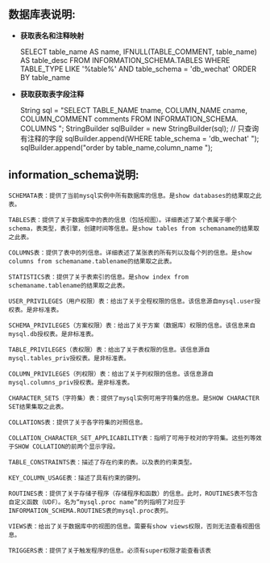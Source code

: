 数据库表说明:
------------------------------
* **获取表名和注释映射**

	SELECT
		table_name AS name,
		IFNULL(TABLE_COMMENT, table_name) AS table_desc
	FROM INFORMATION_SCHEMA.TABLES
	WHERE TABLE_TYPE LIKE '%table%' AND table_schema = 'db_wechat'
	ORDER BY table_name
	
	
* **获取获取表字段注释**

	String sql = "SELECT TABLE_NAME tname, COLUMN_NAME cname, 	COLUMN_COMMENT comments FROM INFORMATION_SCHEMA. COLUMNS ";
	StringBuilder sqlBuilder = new StringBuilder(sql);
	// 只查询有注释的字段
	sqlBuilder.append(WHERE table_schema = 'db_wechat' ");
	sqlBuilder.append("order by table_name,column_name ");
	
information_schema说明:
------------------------------	
	SCHEMATA表：提供了当前mysql实例中所有数据库的信息。是show databases的结果取之此表。

	TABLES表：提供了关于数据库中的表的信息（包括视图）。详细表述了某个表属于哪个schema，表类型，表引擎，创建时间等信息。是show tables from schemaname的结果取之此表。

	COLUMNS表：提供了表中的列信息。详细表述了某张表的所有列以及每个列的信息。是show columns from schemaname.tablename的结果取之此表。

	STATISTICS表：提供了关于表索引的信息。是show index from schemaname.tablename的结果取之此表。

	USER_PRIVILEGES（用户权限）表：给出了关于全程权限的信息。该信息源自mysql.user授权表。是非标准表。

	SCHEMA_PRIVILEGES（方案权限）表：给出了关于方案（数据库）权限的信息。该信息来自mysql.db授权表。是非标准表。

	TABLE_PRIVILEGES（表权限）表：给出了关于表权限的信息。该信息源自mysql.tables_priv授权表。是非标准表。

	COLUMN_PRIVILEGES（列权限）表：给出了关于列权限的信息。该信息源自mysql.columns_priv授权表。是非标准表。

	CHARACTER_SETS（字符集）表：提供了mysql实例可用字符集的信息。是SHOW CHARACTER SET结果集取之此表。

	COLLATIONS表：提供了关于各字符集的对照信息。

	COLLATION_CHARACTER_SET_APPLICABILITY表：指明了可用于校对的字符集。这些列等效于SHOW COLLATION的前两个显示字段。

	TABLE_CONSTRAINTS表：描述了存在约束的表。以及表的约束类型。

	KEY_COLUMN_USAGE表：描述了具有约束的键列。

	ROUTINES表：提供了关于存储子程序（存储程序和函数）的信息。此时，ROUTINES表不包含自定义函数（UDF）。名为“mysql.proc name”的列指明了对应于INFORMATION_SCHEMA.ROUTINES表的mysql.proc表列。

	VIEWS表：给出了关于数据库中的视图的信息。需要有show views权限，否则无法查看视图信息。

	TRIGGERS表：提供了关于触发程序的信息。必须有super权限才能查看该表